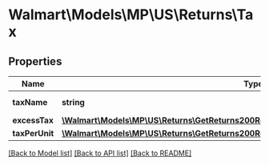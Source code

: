 # Walmart\Models\MP\US\Returns\Tax

## Properties

Name | Type | Description | Notes
------------ | ------------- | ------------- | -------------
**taxName** | **string** | Name of the tax | [optional]
**excessTax** | [**\Walmart\Models\MP\US\Returns\GetReturns200ResponseReturnOrdersInnerTotalRefundAmount**](GetReturns200ResponseReturnOrdersInnerTotalRefundAmount.md) |  | [optional]
**taxPerUnit** | [**\Walmart\Models\MP\US\Returns\GetReturns200ResponseReturnOrdersInnerTotalRefundAmount**](GetReturns200ResponseReturnOrdersInnerTotalRefundAmount.md) |  | [optional]


[[Back to Model list]](./) [[Back to API list]](../../../../../README.md#supported-apis) [[Back to README]](../../../../../README.md)
